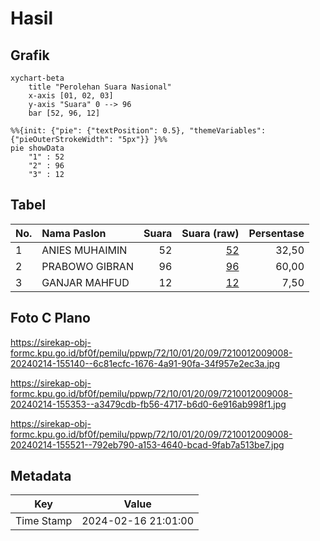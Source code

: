 # Hasil

## Grafik

```mermaid
xychart-beta
    title "Perolehan Suara Nasional"
    x-axis [01, 02, 03]
    y-axis "Suara" 0 --> 96
    bar [52, 96, 12]
```

```mermaid
%%{init: {"pie": {"textPosition": 0.5}, "themeVariables": {"pieOuterStrokeWidth": "5px"}} }%%
pie showData
    "1" : 52
    "2" : 96
    "3" : 12
```

## Tabel

| No. | Nama Paslon    | Suara | Suara (raw) | Persentase |
|:--- |:-------------- | -----:| -----------:| ----------:|
| 1   | ANIES MUHAIMIN | 52    | [52][p-1]   | 32,50      |
| 2   | PRABOWO GIBRAN | 96    | [96][p-2]   | 60,00      |
| 3   | GANJAR MAHFUD  | 12    | [12][p-3]   | 7,50       |


[p-1]: https://github.com/gigit-pemilu/pemilu-2024/blob/main/pilpres/hitung-suara/sub/72-sulawesi-tengah/sub/10-sigi/sub/01-sigi-biromaru/sub/2009-kalukubula/sub/008-tps/sub/paslon-1.txt
[p-2]: https://github.com/gigit-pemilu/pemilu-2024/blob/main/pilpres/hitung-suara/sub/72-sulawesi-tengah/sub/10-sigi/sub/01-sigi-biromaru/sub/2009-kalukubula/sub/008-tps/sub/paslon-2.txt
[p-3]: https://github.com/gigit-pemilu/pemilu-2024/blob/main/pilpres/hitung-suara/sub/72-sulawesi-tengah/sub/10-sigi/sub/01-sigi-biromaru/sub/2009-kalukubula/sub/008-tps/sub/paslon-3.txt

## Foto C Plano

https://sirekap-obj-formc.kpu.go.id/bf0f/pemilu/ppwp/72/10/01/20/09/7210012009008-20240214-155140--6c81ecfc-1676-4a91-90fa-34f957e2ec3a.jpg

https://sirekap-obj-formc.kpu.go.id/bf0f/pemilu/ppwp/72/10/01/20/09/7210012009008-20240214-155353--a3479cdb-fb56-4717-b6d0-6e916ab998f1.jpg

https://sirekap-obj-formc.kpu.go.id/bf0f/pemilu/ppwp/72/10/01/20/09/7210012009008-20240214-155521--792eb790-a153-4640-bcad-9fab7a513be7.jpg


## Metadata

| Key        | Value               |
| ---------- | ------------------- |
| Time Stamp | 2024-02-16 21:01:00 |



